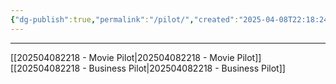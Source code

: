 ```yaml
---
{"dg-publish":true,"permalink":"/pilot/","created":"2025-04-08T22:18:24.326-04:00","updated":"2025-04-08T22:19:07.346-04:00"}
---
```


---

[[202504082218 - Movie Pilot\|202504082218 - Movie Pilot]]
[[202504082218  - Business Pilot\|202504082218  - Business Pilot]]
